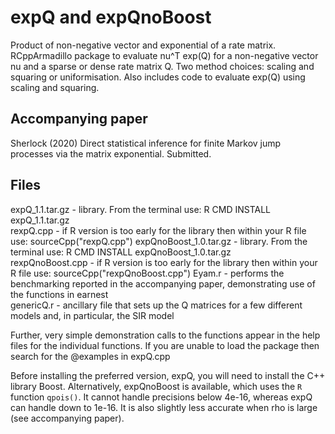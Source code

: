 # expQ and expQnoBoost
Product of non-negative vector and exponential of a rate matrix.
RCppArmadillo package to evaluate nu^T exp(Q) for a non-negative vector nu and a sparse or dense rate matrix Q.
Two method choices: scaling and squaring or uniformisation.
Also includes code to evaluate exp(Q) using scaling and squaring.
## Accompanying paper
Sherlock (2020) Direct statistical inference for finite Markov jump processes via the matrix exponential. Submitted.
## Files
expQ_1.1.tar.gz - library. From the terminal use: R CMD INSTALL expQ_1.1.tar.gz  
rexpQ.cpp - if R version is too early for the library then within your R file use: sourceCpp("rexpQ.cpp")
expQnoBoost_1.0.tar.gz - library. From the terminal use: R CMD INSTALL expQnoBoost_1.0.tar.gz  
rexpQnoBoost.cpp - if R version is too early for the library then within your R file use: sourceCpp("rexpQnoBoost.cpp")
Eyam.r - performs the benchmarking reported in the accompanying paper, demonstrating use of the functions in earnest  
genericQ.r - ancillary file that sets up the Q matrices for a few different models and, in particular, the SIR model  

Further, very simple demonstration calls to the functions appear in the help files for the individual functions. If you are unable to load the package then search for the @examples in expQ.cpp

Before installing the preferred version, expQ, you will need to install the C++ library Boost.
Alternatively, expQnoBoost is available, which uses the `R` function `qpois()`. It cannot handle precisions below 4e-16, whereas expQ can handle down to 1e-16. It is also slightly less accurate when rho is large (see accompanying paper).
